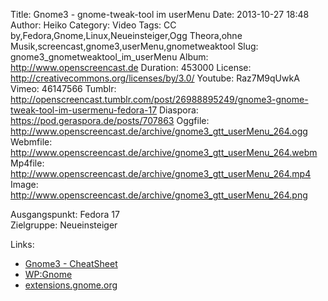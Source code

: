Title: Gnome3 - gnome-tweak-tool im userMenu
Date: 2013-10-27 18:48
Author: Heiko
Category: Video
Tags: CC by,Fedora,Gnome,Linux,Neueinsteiger,Ogg Theora,ohne Musik,screencast,gnome3,userMenu,gnometweaktool
Slug: gnome3_gnometweaktool_im_userMenu
Album: http://www.openscreencast.de
Duration: 453000
License: http://creativecommons.org/licenses/by/3.0/
Youtube: Raz7M9qUwkA
Vimeo: 46147566
Tumblr: http://openscreencast.tumblr.com/post/26988895249/gnome3-gnome-tweak-tool-im-usermenu-fedora-17
Diaspora: https://pod.geraspora.de/posts/707863
Oggfile: http://www.openscreencast.de/archive/gnome3_gtt_userMenu_264.ogg
Webmfile: http://www.openscreencast.de/archive/gnome3_gtt_userMenu_264.webm
Mp4file: http://www.openscreencast.de/archive/gnome3_gtt_userMenu_264.mp4
Image: http://www.openscreencast.de/archive/gnome3_gtt_userMenu_264.png

Ausgangspunkt: Fedora 17  
Zielgruppe: Neueinsteiger  

Links:

  * [Gnome3 - CheatSheet](http://live.gnome.org/GnomeShell/CheatSheet "Link zu gnome.org" )
  * [WP:Gnome](http://de.wikipedia.org/wiki/Gnome "Link zu Wikipedia Gnome" )
  * [extensions.gnome.org](http://extensions.gnome.org "Link zu extensions von gnome3" )

